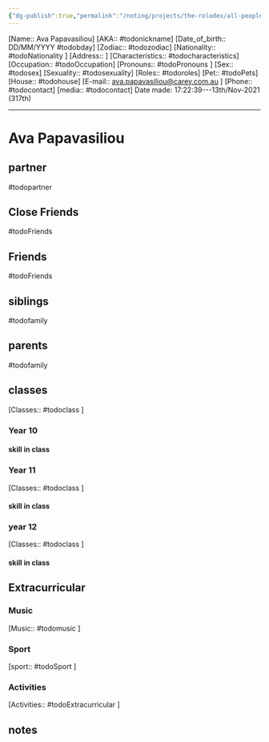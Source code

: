 ```yaml
---
{"dg-publish":true,"permalink":"/noting/projects/the-rolodex/all-people/students/ava-papavasiliou/","dgHomeLink":true,"dgPassFrontmatter":false}
---
```


[Name:: Ava Papavasiliou]
[AKA:: #todonickname]
[Date_of_birth:: DD/MM/YYYY #todobday] 
[Zodiac:: #todozodiac] 
[Nationality:: #todoNationality ]
[Address:: ]
[Characteristics::  #todocharacteristics]
[Occupation:: #todoOccupation]
[Pronouns:: #todoPronouns ]
[Sex:: #todosex]
[Sexuality:: #todosexuality]
[Roles:: #todoroles]
[Pet:: #todoPets]
[House:: #todohouse]
[E-mail:: <ava.papavasiliou@carey.com.au> ]
[Phone:: #todocontact]
[media:: #todocontact]
Date made: 17:22:39---13th/Nov-2021 (317th) 

---
# Ava Papavasiliou
## partner
#todopartner
## Close Friends
#todoFriends
## Friends
#todoFriends
## siblings
#todofamily
## parents
#todofamily
## classes
[Classes:: #todoclass ]
### Year 10
#### skill in class
### Year 11
[Classes:: #todoclass ]
#### skill in class
### year 12
[Classes:: #todoclass ]
#### skill in class
## Extracurricular
### Music
[Music:: #todomusic ]
### Sport
[sport:: #todoSport ]
### Activities
[Activities:: #todoExtracurricular ]
## notes
